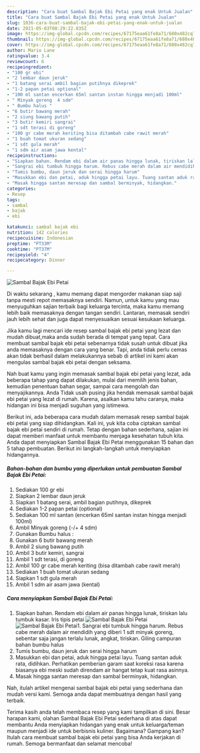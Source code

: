 ```yaml
---
description: "Cara buat Sambal Bajak Ebi Petai yang enak Untuk Jualan"
title: "Cara buat Sambal Bajak Ebi Petai yang enak Untuk Jualan"
slug: 1036-cara-buat-sambal-bajak-ebi-petai-yang-enak-untuk-jualan
date: 2021-05-03T08:29:22.835Z
image: https://img-global.cpcdn.com/recipes/67175eaa61fe8a71/680x482cq70/sambal-bajak-ebi-petai-foto-resep-utama.jpg
thumbnail: https://img-global.cpcdn.com/recipes/67175eaa61fe8a71/680x482cq70/sambal-bajak-ebi-petai-foto-resep-utama.jpg
cover: https://img-global.cpcdn.com/recipes/67175eaa61fe8a71/680x482cq70/sambal-bajak-ebi-petai-foto-resep-utama.jpg
author: Mario Lane
ratingvalue: 3.4
reviewcount: 6
recipeingredient:
- "100 gr ebi"
- "2 lembar daun jeruk"
- "1 batang serai ambil bagian putihnya dikeprek"
- "1-2 papan petai optional"
- "100 ml santan encerkan 65ml santan instan hingga menjadi 100ml"
- " Minyak goreng  4 sdm"
- " Bumbu halus "
- "6 butir bawang merah"
- "2 siung bawang putih"
- "3 butir kemiri sangrai"
- "1 sdt terasi di goreng"
- "100 gr cabe merah keriting bisa ditambah cabe rawit merah"
- "1 buah tomat ukuran sedang"
- "1 sdt gula merah"
- "1 sdm air asam jawa kental"
recipeinstructions:
- "Siapkan bahan. Rendam ebi dalam air panas hingga lunak, tiriskan lalu tumbuk kasar. Iris tipis petai"
- "Sangrai ebi tumbuk hingga harum. Rebus cabe merah dalam air mendidih yang diberi 1 sdt minyak goreng, sebentar saja jangan terlalu lunak, angkat, tiriskan. Giling campuran bahan bumbu halus"
- "Tumis bumbu, daun jeruk dan serai hingga harum"
- "Masukkan ebi dan petai, aduk hingga petai layu. Tuang santan aduk rata, didihkan. Perhatikan pemberian garam saat koreksi rasa karena biasanya ebi meski sudah direndam air hangat tetap kuat rasa asinnya."
- "Masak hingga santan meresap dan sambal berminyak, hidangkan."
categories:
- Resep
tags:
- sambal
- bajak
- ebi

katakunci: sambal bajak ebi 
nutrition: 142 calories
recipecuisine: Indonesian
preptime: "PT33M"
cooktime: "PT37M"
recipeyield: "4"
recipecategory: Dinner

---
```



![Sambal Bajak Ebi Petai](https://img-global.cpcdn.com/recipes/67175eaa61fe8a71/680x482cq70/sambal-bajak-ebi-petai-foto-resep-utama.jpg)

Di waktu  sekarang , kamu memang dapat mengorder makanan siap saji tanpa mesti repot memasaknya sendiri. Namun, untuk kamu yang mau menyuguhkan sajian terbaik bagi keluarga tercinta, maka kamu memang lebih baik memasaknya dengan tangan sendiri. Lantaran, memasak sendiri jauh lebih sehat dan juga dapat menyesuaikan sesuai kesukaan keluarga.

Jika kamu lagi mencari ide resep sambal bajak ebi petai yang lezat dan mudah dibuat,maka anda sudah berada di tempat yang tepat. Cara membuat sambal bajak ebi petai  sebenarnya tidak susah untuk dibuat jika anda memasaknya dengan cara yang benar. Tapi, anda tidak perlu cemas akan tidak berhasil dalam melakukannya 
sebab di artikel ini kami akan mengulas sambal bajak ebi petai dengan seksama.  



Nah buat kamu yang ingin memasak sambal bajak ebi petai yang lezat, ada beberapa tahap yang dapat dilakukan, mulai dari memilih jenis bahan, kemudian penentuan bahan segar, sampai cara mengolah dan menyajikannya. Anda Tidak usah pusing jika hendak memasak sambal bajak ebi petai yang lezat di rumah. Karena, asalkan kamu  tahu caranya, maka hidangan ini bisa menjadi suguhan yang istimewa.

Berikut ini, ada beberapa cara mudah dalam memasak resep sambal bajak ebi petai yang siap dihidangkan. Kali ini, yuk kita coba ciptakan sambal bajak ebi petai sendiri di rumah. Tetap dengan bahan sederhana, sajian ini dapat memberi manfaat untuk membantu menjaga kesehatan tubuh kita. Anda dapat menyiapkan Sambal Bajak Ebi Petai menggunakan 15 bahan dan 5 tahap pembuatan. Berikut ini langkah-langkah untuk menyiapkan hidangannya.

<!--inarticleads1-->

##### Bahan-bahan dan bumbu yang diperlukan untuk pembuatan Sambal Bajak Ebi Petai:

1. Sediakan 100 gr ebi
1. Siapkan 2 lembar daun jeruk
1. Siapkan 1 batang serai, ambil bagian putihnya, dikeprek
1. Sediakan 1-2 papan petai (optional)
1. Sediakan 100 ml santan (encerkan 65ml santan instan hingga menjadi 100ml)
1. Ambil  Minyak goreng (-/+ 4 sdm)
1. Gunakan  Bumbu halus :
1. Gunakan 6 butir bawang merah
1. Ambil 2 siung bawang putih
1. Ambil 3 butir kemiri, sangrai
1. Ambil 1 sdt terasi, di goreng
1. Ambil 100 gr cabe merah keriting (bisa ditambah cabe rawit merah)
1. Sediakan 1 buah tomat ukuran sedang
1. Siapkan 1 sdt gula merah
1. Ambil 1 sdm air asam jawa (kental)




<!--inarticleads2-->

##### Cara menyiapkan Sambal Bajak Ebi Petai:

1. Siapkan bahan. Rendam ebi dalam air panas hingga lunak, tiriskan lalu tumbuk kasar. Iris tipis petai
<img src="https://img-global.cpcdn.com/steps/e969cf16f3231ac4/160x128cq70/sambal-bajak-ebi-petai-langkah-memasak-1-foto.jpg" alt="Sambal Bajak Ebi Petai"><img src="https://img-global.cpcdn.com/steps/25ad3951aba68cf1/160x128cq70/sambal-bajak-ebi-petai-langkah-memasak-1-foto.jpg" alt="Sambal Bajak Ebi Petai">1. Sangrai ebi tumbuk hingga harum. Rebus cabe merah dalam air mendidih yang diberi 1 sdt minyak goreng, sebentar saja jangan terlalu lunak, angkat, tiriskan. Giling campuran bahan bumbu halus
1. Tumis bumbu, daun jeruk dan serai hingga harum
1. Masukkan ebi dan petai, aduk hingga petai layu. Tuang santan aduk rata, didihkan. Perhatikan pemberian garam saat koreksi rasa karena biasanya ebi meski sudah direndam air hangat tetap kuat rasa asinnya.
1. Masak hingga santan meresap dan sambal berminyak, hidangkan.




Nah, itulah artikel mengenai  sambal bajak ebi petai  yang sederhana dan mudah versi kami. Semoga anda dapat membuatnya dengan hasil yang terbaik. 

Terima kasih anda telah membaca resep yang kami tampilkan di sini. Besar harapan kami, olahan  Sambal Bajak Ebi Petai sederhana di atas dapat membantu Anda menyiapkan hidangan yang enak untuk keluarga/teman maupun menjadi ide untuk berbisnis kuliner. Bagaimana? Gampang kan? Itulah cara membuat sambal bajak ebi petai yang bisa Anda kerjakan di rumah. Semoga bermanfaat dan selamat mencoba!

